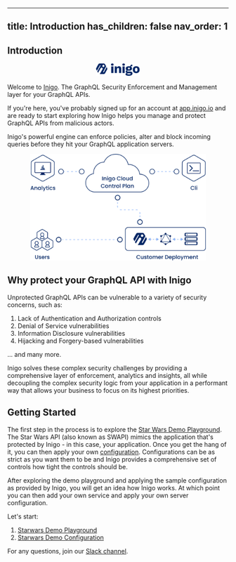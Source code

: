 <link rel="shortcut icon" type="image/png" href="inigo.png?">

---
title: Introduction
has_children: false
nav_order: 1
---

## Introduction

<p align="center">
  <img src="/assets/images/logo.svg" alt="Logo" width="100"/>
</p>

Welcome to <a href="https://inigo.io" target="_blank">Inigo</a>. The GraphQL Security Enforcement and Management layer for your GraphQL APIs.

If you're here, you've probably signed up for an account at <a href="https://app.inigo.io" target="_blank">app.inigo.io</a> and are ready to start exploring how Inigo helps you manage and protect GraphQL APIs from malicious actors.

Inigo's powerful engine can enforce policies, alter and block incoming queries before they hit your GraphQL application servers.

<p align="center">
    <img src="/assets/images/deployment.png" alt="Deployment" width="400"/>
</p>

## Why protect your GraphQL API with Inigo
Unprotected GraphQL APIs can be vulnerable to a variety of security concerns, such as:

1. Lack of Authentication and Authorization controls
2. Denial of Service vulnerabilities
3. Information Disclosure vulnerabilities
4. Hijacking and Forgery-based vulnerabilities

... and many more.

Inigo solves these complex security challenges by providing a comprehensive layer of enforcement, analytics and insights, all while decoupling the complex security logic from your application in a performant way that allows your business to focus on its highest priorities.

## Getting Started
The first step in the process is to explore the [Star Wars Demo Playground](/tutorials_starwars_playground.html). The Star Wars API (also known as SWAPI) mimics the application that's protected by Inigo - in this case, your application. Once you get the hang of it, you can then apply your own [configuration](/tutorials_starwars_configuration.html). Configurations can be as strict as you want them to be and Inigo provides a comprehensive set of controls how tight the controls should be.

After exploring the demo playground and applying the sample configuration as provided by Inigo, you will get an idea how Inigo works. At which point you can then add your own service and apply your own server configuration.

Let's start:
1. [Starwars Demo Playground](/tutorials_starwars_playground.html)
2. [Starwars Demo Configuration](/tutorials_starwars_configuration.html)

For any questions, join our <a href="https://slack.inigo.io" target="_blank">Slack channel</a>.


